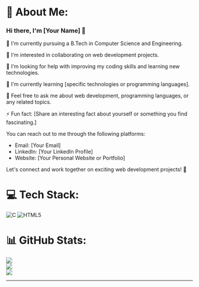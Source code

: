 # 💫 About Me:
### Hi there, I'm [Your Name] 👋

🔭 I'm currently pursuing a B.Tech in Computer Science and Engineering.

👯 I'm interested in collaborating on web development projects.

🤝 I'm looking for help with improving my coding skills and learning new technologies.

🌱 I'm currently learning [specific technologies or programming languages].

💬 Feel free to ask me about web development, programming languages, or any related topics.

⚡ Fun fact: [Share an interesting fact about yourself or something you find fascinating.]

You can reach out to me through the following platforms:

- Email: [Your Email]
- LinkedIn: [Your LinkedIn Profile]
- Website: [Your Personal Website or Portfolio]

Let's connect and work together on exciting web development projects! 🚀



# 💻 Tech Stack:
![C](https://img.shields.io/badge/c-%2300599C.svg?style=for-the-badge&logo=c&logoColor=white) ![HTML5](https://img.shields.io/badge/html5-%23E34F26.svg?style=for-the-badge&logo=html5&logoColor=white)
# 📊 GitHub Stats:
![](https://github-readme-stats.vercel.app/api?username=BuddhadebKoner&theme=dark&hide_border=false&include_all_commits=true&count_private=false)<br/>
![](https://github-readme-streak-stats.herokuapp.com/?user=BuddhadebKoner&theme=dark&hide_border=false)<br/>
![](https://github-readme-stats.vercel.app/api/top-langs/?username=BuddhadebKoner&theme=dark&hide_border=false&include_all_commits=true&count_private=false&layout=compact)

---

<!-- Proudly created with GPRM ( https://gprm.itsvg.in ) -->
